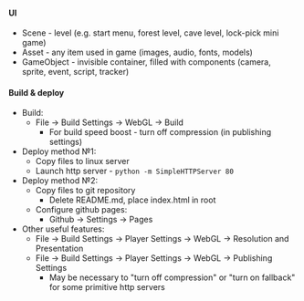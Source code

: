 #### UI
* Scene - level (e.g. start menu, forest level, cave level, lock-pick mini game)
* Asset - any item used in game (images, audio, fonts, models)
* GameObject - invisible container, filled with components (camera, sprite, event, script, tracker)

#### Build & deploy
* Build:
    * File -> Build Settings -> WebGL -> Build
        * For build speed boost - turn off compression (in publishing settings)
* Deploy method №1:
    * Copy files to linux server
    * Launch http server - `python -m SimpleHTTPServer 80`
* Deploy method №2:
    * Copy files to git repository
        * Delete README.md, place index.html in root
    * Configure github pages:
        * Github -> Settings -> Pages
* Other useful features:
    * File -> Build Settings -> Player Settings -> WebGL -> Resolution and Presentation
    * File -> Build Settings -> Player Settings -> WebGL -> Publishing Settings
        * May be necessary to "turn off compression" or "turn on fallback" for some primitive http servers
